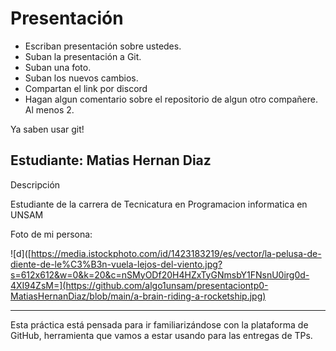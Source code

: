 # Presentación

- Escriban presentación sobre ustedes.
- Suban la presentación a Git.
- Suban una foto.
- Suban los nuevos cambios.
- Compartan el link por discord
- Hagan algun comentario sobre el repositorio de algun otro compañere. Al menos 2.

Ya saben usar git!


## Estudiante: Matias Hernan Diaz

Descripción

Estudiante de la carrera de Tecnicatura en Programacion informatica en UNSAM

Foto de mi persona:

![d]([https://media.istockphoto.com/id/1423183219/es/vector/la-pelusa-de-diente-de-le%C3%B3n-vuela-lejos-del-viento.jpg?s=612x612&w=0&k=20&c=nSMyODf20H4HZxTyGNmsbY1FNsnU0irg0d-4XI94ZsM=](https://github.com/algo1unsam/presentaciontp0-MatiasHernanDiaz/blob/main/a-brain-riding-a-rocketship.jpg)



------

Esta práctica está pensada para ir familiarizándose con la plataforma de GitHub, herramienta que vamos a estar usando para las entregas de TPs.

